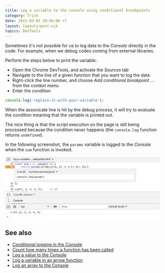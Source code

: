 ```yaml
---
title: Log a variable to the console using conditional breakpoints
category: Trick
date: 2021-03-01 20:56:00 +7
layout: layouts/post.njk
topics: DevTools
---
```


Sometimes it's not possible for us to log data to the _Console_ directly in the code. For example, when we debug codes coming from external libraries.

Perform the steps below to print the variable:

-   Open the Chrome DevTools, and activate the _Sources_ tab
-   Navigate to the line of a given function that you want to log the data
-   Right-click the line number, and choose _Add conditional breakpoint ..._ from the context menu
-   Enter the condition

```js
console.log('replace-it-with-your-variable');
```

When the associcate line is hit by the debug process, it will try to evaluate the condition meaning that the variable is printed out.

The nice thing is that the script execution on the page is still being processed because the condition never happens (the `console.log` function returns `undefined`).

In the following screenshot, the `params` variable is logged to the _Console_ when the `sum` function is invoked.

![Log with conditional breakpoints](/assets/img/log-conditional-breakpoints.png)

## See also

-   [Conditional logging in the Console](/conditional-logging-in-the-console/)
-   [Count how many times a function has been called](/count-how-many-times-a-function-has-been-called/)
-   [Log a value to the Console](/log-a-value-to-the-console/)
-   [Log a variable in an arrow function](/log-a-variable-in-an-arrow-function/)
-   [Log an array to the Console](/log-an-array-to-the-console/)
